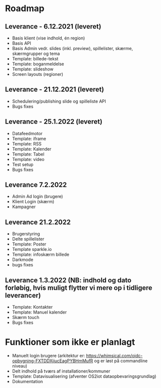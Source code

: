 # Roadmap

## Leverance - 6.12.2021 (leveret)
*	Basis klient (vise indhold, én region)
*	Basis API
*	Basis Admin vedr. slides (inkl. preview), spillelister, skærme, skærmgrupper og tema
*	Template: billede-tekst
*	Template: boganmeldelse
*	Template: slideshow
*	Screen layouts (regioner) 

## Leverance - 21.12.2021 (leveret)
*	Schedulering/publishing slide og spilleliste API
*	Bugs fixes	

## Leverance - 25.1.2022 (leveret)
*	Datafeedmotor  
*	Template: iframe
*	Template: RSS
*	Template: Kalender
*	Template: Tabel 
*	Template: video
*	Test setup
*	Bugs fixes

## Leverance 7.2.2022 
*	Admin Ad login (brugere)
*	Klient Login (skærm)
*	Kampagner

## Leverance 21.2.2022
*	Brugerstyring
*	Delte spillelister
*	Template: Poster
*	Template sparkle.io
*	Template: infoskærm billede
*	Darkmode
*	bugs fixes

## Leverance 	1.3.2022 (NB: indhold og dato forløbig, hvis muligt flytter vi mere op i tidligere leverancer)
*	Template: Kontakter
*	Template: Manuel kalender
*	Skærm touch
*	Bugs fixes

# Funktioner som ikke er planlagt
* Manuelt login brugere (arkitektur er: https://whimsical.com/oidc-opbygning-FXTDDXjiucEagPYBHmMufR og er løst på commandline niveau)
* Delt indhold på tværs af installationer/kommuner
*	Template: Datavisualisering (afventer OS2iot dataopbevaringsgrundlag)
*	Dokumentation



